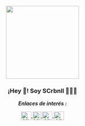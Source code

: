 <p align="center">
   <img align="center" width="200" src="https://github.com/SCrbnll.png" />
   <h3 align="center">¡Hey 👋! Soy SCrbnll 👨🏻‍💻</h3>
</p>

<p align="center"><b><i>Enlaces de interés :</i></b></p>
<p align="center">
  <a href="https://linkedin.com/in/samuu-crbnll" target="_blank">
    <img align="center" src="https://upload.wikimedia.org/wikipedia/commons/8/81/LinkedIn_icon.svg" alt="Mi LinkedIn" height="23px" width="28px" />
  </a>
   <span style="width: 8px;"> </span>
  <a href="https://instagram.com/samuu_crbnll" target="_blank">
    <img align="center" src="https://upload.wikimedia.org/wikipedia/commons/e/e7/Instagram_logo_2016.svg" alt="Mi Instagram" height="23px" width="23px" />
  </a>
   <span style="width: 8px;"> </span>
  <a href="https://twitter.com/SCrbnll" target="_blank">
    <img align="center" src="https://upload.wikimedia.org/wikipedia/commons/thumb/6/6f/Logo_of_Twitter.svg/2491px-Logo_of_Twitter.svg.png" alt="Mi Twitter" height="23px" width="28px" />
  </a>
   <span style="width: 8px;"> </span>
   <a href="https://discord.com/users/720332640498221106" target="_blank">
    <img align="center" src="https://www.svgrepo.com/show/353655/discord-icon.svg" alt="Mi Discord" height="23px" width="28px" />
  </a>
</p>

<!--
**SCrbnll/SCrbnll** is a ✨ _special_ ✨ repository because its `README.md` (this file) appears on your GitHub profile.

Here are some ideas to get you started:

- 🔭 I’m currently working on ...
- 🌱 I’m currently learning ...
- 👯 I’m looking to collaborate on ...
- 🤔 I’m looking for help with ...
- 💬 Ask me about ...
- 📫 How to reach me: ...
- 😄 Pronouns: ...
- ⚡ Fun fact: ...
-->
